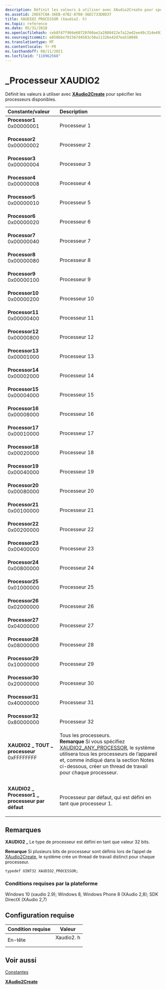 ```yaml
---
description: Définit les valeurs à utiliser avec XAudio2Create pour spécifier les processeurs disponibles.
ms.assetid: 29E67C0A-36EB-47B2-8708-36EC733D0D37
title: XAUDIO2_PROCESSOR (Xaudio2. h)
ms.topic: reference
ms.date: 05/31/2018
ms.openlocfilehash: ceb8fd7f904e60728f60ae2a2880422e7a12ed2ee49c314e4932471caecf7871
ms.sourcegitcommit: e858bbe701567d4583c50a11326e42d7ea51804b
ms.translationtype: MT
ms.contentlocale: fr-FR
ms.lasthandoff: 08/11/2021
ms.locfileid: "118962568"
---
```

# <a name="xaudio2_processor"></a>\_Processeur XAUDIO2

Définit les valeurs à utiliser avec [**XAudio2Create**](/windows/desktop/api/xaudio2/nf-xaudio2-xaudio2create) pour spécifier les processeurs disponibles.



| Constante/valeur                                                                                                                                                                                                                                                     | Description                                                    |
|:-------------------------------------------------------------------------------------------------------------------------------------------------------------------------------------------------------------------------------------------------------------------|:---------------------------------------------------------------|
| <span id="Processor1"></span><span id="processor1"></span><span id="PROCESSOR1"></span><dl> <dt>**Processor1**</dt> <dt>0x00000001</dt> </dl>                   | Processeur 1<br/>                                         |
| <span id="Processor2"></span><span id="processor2"></span><span id="PROCESSOR2"></span><dl> <dt>**Processor2**</dt> <dt>0x00000002</dt> </dl>                   | Processeur 2<br/>                                         |
| <span id="Processor3"></span><span id="processor3"></span><span id="PROCESSOR3"></span><dl> <dt>**Processor3**</dt> <dt>0x00000004</dt> </dl>                   | Processeur 3<br/>                                         |
| <span id="Processor4"></span><span id="processor4"></span><span id="PROCESSOR4"></span><dl> <dt>**Processor4**</dt> <dt>0x00000008</dt> </dl>                   | Processeur 4<br/>                                         |
| <span id="Processor5"></span><span id="processor5"></span><span id="PROCESSOR5"></span><dl> <dt>**Processor5**</dt> <dt>0x00000010</dt> </dl>                   | Processeur 5<br/>                                         |
| <span id="Processor6"></span><span id="processor6"></span><span id="PROCESSOR6"></span><dl> <dt>**Processor6**</dt> <dt>0x00000020</dt> </dl>                   | Processeur 6<br/>                                         |
| <span id="Processor7"></span><span id="processor7"></span><span id="PROCESSOR7"></span><dl> <dt>**Processor7**</dt> <dt>0x00000040</dt> </dl>                   | Processeur 7<br/>                                         |
| <span id="Processor8"></span><span id="processor8"></span><span id="PROCESSOR8"></span><dl> <dt>**Processor8**</dt> <dt>0x00000080</dt> </dl>                   | Processeur 8<br/>                                         |
| <span id="Processor9"></span><span id="processor9"></span><span id="PROCESSOR9"></span><dl> <dt>**Processor9**</dt> <dt>0x00000100</dt> </dl>                   | Processeur 9<br/>                                         |
| <span id="Processor10"></span><span id="processor10"></span><span id="PROCESSOR10"></span><dl> <dt>**Processor10**</dt> <dt>0x00000200</dt> </dl>               | Processeur 10<br/>                                        |
| <span id="Processor11"></span><span id="processor11"></span><span id="PROCESSOR11"></span><dl> <dt>**Processor11**</dt> <dt>0x00000400</dt> </dl>               | Processeur 11<br/>                                        |
| <span id="Processor12"></span><span id="processor12"></span><span id="PROCESSOR12"></span><dl> <dt>**Processor12**</dt> <dt>0x00000800</dt> </dl>               | Processeur 12<br/>                                        |
| <span id="Processor13"></span><span id="processor13"></span><span id="PROCESSOR13"></span><dl> <dt>**Processor13**</dt> <dt>0x00001000</dt> </dl>               | Processeur 13<br/>                                        |
| <span id="Processor14"></span><span id="processor14"></span><span id="PROCESSOR14"></span><dl> <dt>**Processor14**</dt> <dt>0x00002000</dt> </dl>               | Processeur 14<br/>                                        |
| <span id="Processor15"></span><span id="processor15"></span><span id="PROCESSOR15"></span><dl> <dt>**Processor15**</dt> <dt>0x00004000</dt> </dl>               | Processeur 15<br/>                                        |
| <span id="Processor16"></span><span id="processor16"></span><span id="PROCESSOR16"></span><dl> <dt>**Processor16**</dt> <dt>0x00008000</dt> </dl>               | Processeur 16<br/>                                        |
| <span id="Processor17"></span><span id="processor17"></span><span id="PROCESSOR17"></span><dl> <dt>**Processor17**</dt> <dt>0x00010000</dt> </dl>               | Processeur 17<br/>                                        |
| <span id="Processor18"></span><span id="processor18"></span><span id="PROCESSOR18"></span><dl> <dt>**Processor18**</dt> <dt>0x00020000</dt> </dl>               | Processeur 18<br/>                                        |
| <span id="Processor19"></span><span id="processor19"></span><span id="PROCESSOR19"></span><dl> <dt>**Processor19**</dt> <dt>0x00040000</dt> </dl>               | Processeur 19<br/>                                        |
| <span id="Processor20"></span><span id="processor20"></span><span id="PROCESSOR20"></span><dl> <dt>**Processor20**</dt> <dt>0x00080000</dt> </dl>               | Processeur 20<br/>                                        |
| <span id="Processor21"></span><span id="processor21"></span><span id="PROCESSOR21"></span><dl> <dt>**Processor21**</dt> <dt>0x00100000</dt> </dl>               | Processeur 21<br/>                                        |
| <span id="Processor22"></span><span id="processor22"></span><span id="PROCESSOR22"></span><dl> <dt>**Processor22**</dt> <dt>0x00200000</dt> </dl>               | Processeur 22<br/>                                        |
| <span id="Processor23"></span><span id="processor23"></span><span id="PROCESSOR23"></span><dl> <dt>**Processor23**</dt> <dt>0x00400000</dt> </dl>               | Processeur 23<br/>                                        |
| <span id="Processor24"></span><span id="processor24"></span><span id="PROCESSOR24"></span><dl> <dt>**Processor24**</dt> <dt>0x00800000</dt> </dl>               | Processeur 24<br/>                                        |
| <span id="Processor25"></span><span id="processor25"></span><span id="PROCESSOR25"></span><dl> <dt>**Processor25**</dt> <dt>0x01000000</dt> </dl>               | Processeur 25<br/>                                        |
| <span id="Processor26"></span><span id="processor26"></span><span id="PROCESSOR26"></span><dl> <dt>**Processor26**</dt> <dt>0x02000000</dt> </dl>               | Processeur 26<br/>                                        |
| <span id="Processor27"></span><span id="processor27"></span><span id="PROCESSOR27"></span><dl> <dt>**Processor27**</dt> <dt>0x04000000</dt> </dl>               | Processeur 27<br/>                                        |
| <span id="Processor28"></span><span id="processor28"></span><span id="PROCESSOR28"></span><dl> <dt>**Processor28**</dt> <dt>0x08000000</dt> </dl>               | Processeur 28<br/>                                        |
| <span id="Processor29"></span><span id="processor29"></span><span id="PROCESSOR29"></span><dl> <dt>**Processor29**</dt> <dt>0x10000000</dt> </dl>               | Processeur 29<br/>                                        |
| <span id="Processor30"></span><span id="processor30"></span><span id="PROCESSOR30"></span><dl> <dt>**Processor30**</dt> <dt>0x20000000</dt> </dl>               | Processeur 30<br/>                                        |
| <span id="Processor31"></span><span id="processor31"></span><span id="PROCESSOR31"></span><dl> <dt>**Processor31**</dt> <dt>0x40000000</dt> </dl>               | Processeur 31<br/>                                        |
| <span id="Processor32"></span><span id="processor32"></span><span id="PROCESSOR32"></span><dl> <dt>**Processor32**</dt> <dt>0x80000000</dt> </dl>               | Processeur 32<br/>                                        |
| <span id="XAUDIO2_ANY_PROCESSOR"></span><span id="xaudio2_any_processor"></span><dl> <dt>**XAUDIO2 \_ TOUT \_ processeur**</dt> <dt>0xFFFFFFFF</dt> </dl>             | Tous les processeurs. <div class="alert"><b>Remarque</b> Si vous spécifiez <a href="/windows/desktop/xaudio2/uint32-xaudio2-processor">XAUDIO2_ANY_PROCESSOR</a>, le système utilisera tous les processeurs de l’appareil et, comme indiqué dans la section Notes ci-dessous, créer un thread de travail pour chaque processeur.
<br/>                                       |
| <span id="XAUDIO2_DEFAULT_PROCESSOR"></span><span id="xaudio2_default_processor"></span><dl> <dt>**XAUDIO2 \_ Processor1 \_ processeur par défaut**</dt> <dt></dt> </dl> | Processeur par défaut, qui est défini en tant que processeur 1.<br/> |



## <a name="remarks"></a>Remarques

**XAUDIO2 \_** Le type de processeur est défini en tant que valeur 32 bits.

<div class="alert"><b>Remarque</b>  Si plusieurs bits de processeur sont définis lors de l’appel de <a href="/windows/desktop/api/xaudio2/nf-xaudio2-xaudio2create">XAudio2Create</a>, le système crée un thread de travail distinct pour chaque processeur.</div>



```
typedef UINT32 XAUDIO2_PROCESSOR;
```



### <a name="platform-requirements"></a>Conditions requises par la plateforme

Windows 10 (xaudio 2.9); Windows 8, Windows Phone 8 (XAudio 2,8); SDK DirectX (XAudio 2,7)

## <a name="requirements"></a>Configuration requise



| Condition requise | Valeur |
|-------------------|--------------------------------------------------------------------------------------|
| En-tête<br/> | <dl> <dt>Xaudio2. h</dt> </dl> |



## <a name="see-also"></a>Voir aussi

<dl> <dt>

[Constantes](constants.md)
</dt> <dt>

[**XAudio2Create**](/windows/desktop/api/xaudio2/nf-xaudio2-xaudio2create)
</dt> </dl>

 

 
